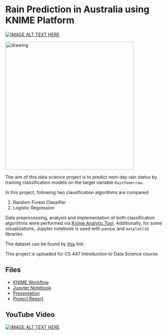 # Rain Prediction in Australia using KNIME Platform

[![IMAGE ALT TEXT HERE](https://www.knime.com/themes/custom/bootstrap_knime/logo_black.svg)](https://www.knime.com/themes/custom/bootstrap_knime/logo_black.svg)

<img src="https://www.knime.com/themes/custom/bootstrap_knime/logo_black.svg" alt="drawing" width="400"/>

The aim of this data science project is to predict next-day rain status by training classification models on the target variable `RainTomorrow`. 

In this project, following two classification algorithms are compared:

1. Random Forest Classifier
2. Logistic Regression

Data preprocessing, analysis and implementation of both classification algorithms were performed via [Knime Analytic Tool](https://www.knime.com). Additionally, for some visualizations, Jupyter notebook is used with `pandas` and `matplotlib` libraries.

The dataset can be found by [this](https://www.kaggle.com/jsphyg/weather-dataset-rattle-package) link.

This project is uploaded for CS 447 Introduction to Data Science course.

## Files
* [KNIME Workflow](https://github.com/ibrahimberb/Rain-Prediction-in-Australia/blob/main/CS447_Ibrahim_Berber_KNIME.knwf)
* [Jupyter Notebook](https://github.com/ibrahimberb/Rain-Prediction-in-Australia/blob/main/CS447_Project_Ibrahim_Berber_Visz.ipynb)
* [Presentation](https://github.com/ibrahimberb/Rain-Prediction-in-Australia/blob/main/CS447_Presentation_Ibrahim_Berber.pdf)
* [Project Report](https://github.com/ibrahimberb/Rain-Prediction-in-Australia/blob/main/CS447_Project_Report_Ibrahim_Berber.pdf)

## YouTube Video
[![IMAGE ALT TEXT HERE](https://img.youtube.com/vi/75e1RjrxSI4/0.jpg)](https://www.youtube.com/watch?v=75e1RjrxSI4)





